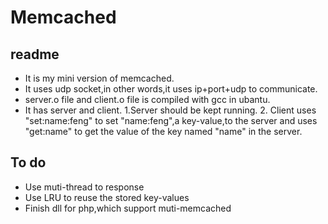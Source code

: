 
# Memcached

## readme
- It is my mini version of memcached.
- It uses udp socket,in other words,it uses ip+port+udp to communicate.
- server.o file and client.o file is compiled with gcc in ubantu.
- It has server and client. 1.Server should be kept running. 2. Client uses "set:name:feng" to set "name:feng",a key-value,to the server and uses "get:name" to get the value of the key named "name" in the server.

## To do
- Use muti-thread to response
- Use LRU to reuse the stored key-values
- Finish dll for php,which support muti-memcached
